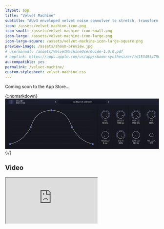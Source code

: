 ```yaml
---
layout: app
title: "Velvet Machine"
subtitle: "AUv3 enveloped velvet noise convolver to stretch, transform and make textures out of any sound (iPad, iPhone)"
icon: /assets/velvet-machine-icon.png
icon-small: /assets/velvet-machine-icon-small.png
icon-large: /assets/velvet-machine-icon-large.png
icon-large-square: /assets/velvet-machine-icon-large-square.png
preview-image: /assets/shoom-preview.jpg
# usermanual: /assets/VelvetMachineUserGuide-1.0.0.pdf
# applink: https://apps.apple.com/us/app/shoom-synthesizer/id1534554750
au-compatible: yes
permalink: /velvet-machine/
custom-stylesheet: velvet-machine.css
---
```


Coming soon to the App Store...

{::nomarkdown}
<img src="/assets/velvet-machine-screen.png" data-rjs="2" class="img-fluid d-block mx-auto mb-3" alt="Velvet Machine">
{:/}

## Video

<div class="embed-responsive embed-responsive-16by9 mb-3">
  <iframe class="embed-responsive-item" src="https://www.youtube.com/embed/videoseries?list=PLJaQXsZjUetTVt8CfUcFriHNh6LvGlnXy" allowfullscreen></iframe>
</div>
